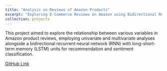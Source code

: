 ```yaml
---
title: "Analysis on Reviews of Amazon Products"
excerpt: "Exploring E-Commerce Reviews on Amazon using Bidirectional Recurrent Neural Network (RNN) and Long-Short Term Memory (LSTM) For Sentiment and Recommendation Analysis<br/><img src='/images/AmazonReviews.png'>"
collection: projects
---
```


This project aimed to explore the relationship between various variables in Amazon product reviews, employing univariate and multivariate analyses alongside a bidirectional recurrent neural network (RNN) with long-short-term memory (LSTM) units for recommendation and sentiment classification.

[GitHub Link](https://github.com/Sharmin3007/Sentiment_Recommendation_Analysis)
